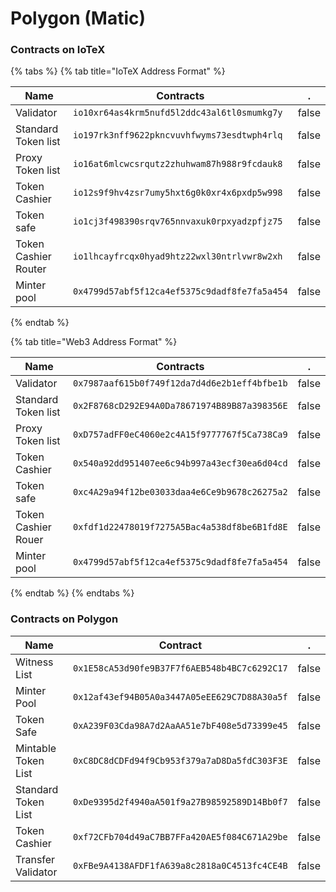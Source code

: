 # Polygon (Matic)

### Contracts on IoTeX

{% tabs %}
{% tab title="IoTeX Address Format" %}


<table><thead><tr><th>Name</th><th>Contracts</th><th data-type="checkbox" data-hidden>.</th></tr></thead><tbody><tr><td>Validator</td><td><code>io10xr64as4krm5nufd5l2ddc43al6tl0smumkg7y</code></td><td>false</td></tr><tr><td>Standard Token list</td><td><code>io197rk3nff9622pkncvuvhfwyms73esdtwph4rlq</code></td><td>false</td></tr><tr><td>Proxy Token list</td><td><code>io16at6mlcwcsrqutz2zhuhwam87h988r9fcdauk8</code></td><td>false</td></tr><tr><td>Token Cashier</td><td><code>io12s9f9hv4zsr7umy5hxt6g0k0xr4x6pxdp5w998</code></td><td>false</td></tr><tr><td>Token safe</td><td><code>io1cj3f498390srqv765nnvaxuk0rpxyadzpfjz75</code></td><td>false</td></tr><tr><td>Token Cashier Router</td><td><code>io1lhcayfrcqx0hyad9htz22wxl30ntrlvwr8w2xh</code></td><td>false</td></tr><tr><td>Minter pool</td><td><code>0x4799d57abf5f12ca4ef5375c9dadf8fe7fa5a454</code></td><td>false</td></tr></tbody></table>
{% endtab %}

{% tab title="Web3 Address Format" %}


<table><thead><tr><th>Name</th><th>Contracts</th><th data-type="checkbox" data-hidden>.</th></tr></thead><tbody><tr><td>Validator</td><td><code>0x7987aaf615b0f749f12da7d4d6e2b1eff4bfbe1b</code></td><td>false</td></tr><tr><td>Standard Token list</td><td><code>0x2F8768cD292E94A0Da78671974B89B87a398356E</code></td><td>false</td></tr><tr><td>Proxy Token list</td><td><code>0xD757adFF0eC4060e2c4A15f9777767f5Ca738Ca9</code></td><td>false</td></tr><tr><td>Token Cashier</td><td><code>0x540a92dd951407ee6c94b997a43ecf30ea6d04cd</code></td><td>false</td></tr><tr><td>Token safe</td><td><code>0xc4A29a94f12be03033daa4e6Ce9b9678c26275a2</code></td><td>false</td></tr><tr><td>Token Cashier Rouer</td><td><code>0xfdf1d22478019f7275A5Bac4a538df8be6B1fd8E</code></td><td>false</td></tr><tr><td>Minter pool</td><td><code>0x4799d57abf5f12ca4ef5375c9dadf8fe7fa5a454</code></td><td>false</td></tr></tbody></table>
{% endtab %}
{% endtabs %}

### Contracts on Polygon

<table><thead><tr><th>Name</th><th>Contract</th><th data-type="checkbox" data-hidden>.</th></tr></thead><tbody><tr><td>Witness List</td><td><code>0x1E58cA53d90fe9B37F7f6AEB548b4BC7c6292C17</code></td><td>false</td></tr><tr><td>Minter Pool</td><td><code>0x12af43ef94B05A0a3447A05eEE629C7D88A30a5f</code></td><td>false</td></tr><tr><td>Token Safe</td><td><code>0xA239F03Cda98A7d2AaAA51e7bF408e5d73399e45</code></td><td>false</td></tr><tr><td>Mintable Token List</td><td><code>0xC8DC8dCDFd94f9Cb953f379a7aD8Da5fdC303F3E</code></td><td>false</td></tr><tr><td>Standard Token List</td><td><code>0xDe9395d2f4940aA501f9a27B98592589D14Bb0f7</code></td><td>false</td></tr><tr><td>Token Cashier</td><td><code>0xf72CFb704d49aC7BB7FFa420AE5f084C671A29be</code></td><td>false</td></tr><tr><td>Transfer Validator</td><td><code>0xFBe9A4138AFDF1fA639a8c2818a0C4513fc4CE4B</code></td><td>false</td></tr></tbody></table>
